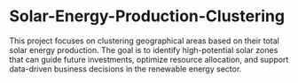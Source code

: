 # Solar-Energy-Production-Clustering
This project focuses on clustering geographical areas based on their total solar energy production. The goal is to identify high-potential solar zones that can guide future investments, optimize resource allocation, and support data-driven business decisions in the renewable energy sector.
